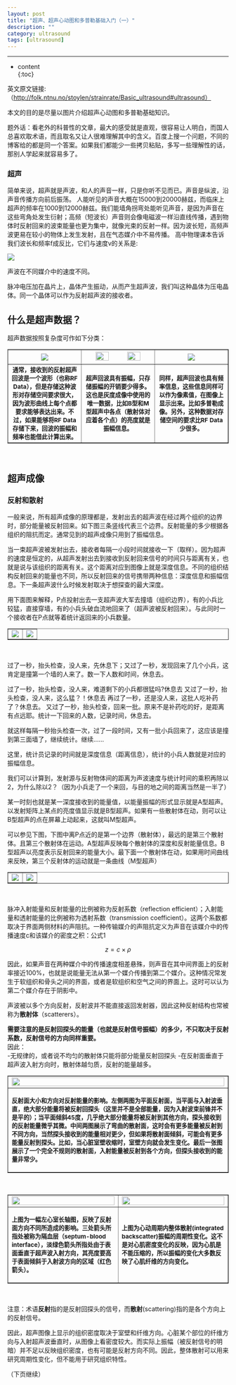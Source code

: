 ```yaml
---
layout: post
title: "超声、超声心动图和多普勒基础入门（一）"
description: ""
category: ultrasound
tags: [ultrasound]
---
```




----------
* content  
{:toc}  

英文原文链接: 
（http://folk.ntnu.no/stoylen/strainrate/Basic_ultrasound#ultrasound） 

本文的目的是尽量以图片介绍超声心动图和多普勒基础知识。

题外话：看老外的科普性的文章，最大的感受就是直观，很容易让人明白，而国人总喜欢取术语，而且取名又让人很难理解其中的含义。百度上搜一个问题，不同的博客给的都是同一个答案。如果我们都能少一些拷贝粘贴，多写一些理解性的话，那别人学起来就容易多了。





###  超声
简单来说，超声就是声波，和人的声音一样，只是你听不见而已。声音是纵波，沿声音传播方向前后振荡。 
人能听见的声音大概在15000到20000赫兹，而临床上超声的频率在1000到12000赫兹。我们能墙角拐弯处能听见声音，是因为声音在这些弯角处发生衍射；高频（短波长）声音则会像电磁波一样沿直线传播，遇到物体时反射回来的波束能量也更为集中，就像光束的反射一样。因为波长短，高频声波更易在较小的物体上发生发射，且在气态媒介中不易传播。 
高中物理课本告诉我们波长和频率f成反比，它们与速度v的关系是:


<img src="https://github.com/WindTom/imagestom/blob/master/gongshi.gif?raw=true"><br>

声波在不同媒介中的速度不同。

脉冲电压加在晶片上，晶体产生振动，从而产生超声波，我们叫这种晶体为压电晶体。同一个晶体可以作为反射超声波的接收者。

## 什么是超声数据？

超声数据按照复杂度可作如下分类：
<div>
<table style="text-align: center; width: 100%;" border="1" cellpadding="2" cellspacing="2"> 
   
<tr >
<th width="33%" ><img  src="https://github.com/WindTom/imagestom/blob/master/RF.GIF?raw=true" ></th>

<th width="33%"><img  src="https://github.com/WindTom/imagestom/blob/master/RF-ampl.GIF?raw=true" width="45%" >        <img  src="https://github.com/WindTom/imagestom/blob/master/ampl.GIF?raw=true" width="45%" ></th>

<th width="33%"><img  src="https://github.com/WindTom/imagestom/blob/master/freq.GIF?raw=true" > </th></tr>

<tr>
<td><span><small><b>通常，接收到的反射超声回波是一个波形（也称RF Data），但是存储这种波形对存储空间要求很大，因为波形曲线上每个点都要求能够表达出来。不过，如果能够将RF Data存储下来，回波的振幅和频率也能借此计算出来。</b></small></span> 
</td>
<td ><small><span><b>超声回波具有振幅，只存储振幅的开销要少得多。这也是灰度成像中使用的唯一数据，比如B型和M型超声中各点（散射体对应着各个点）的亮度就是振幅信息。</b></span></small>			   
</td>
<td ><small><span><b>同样，超声回波也具有频率信息，这些信息同样可以作为像素值，在图像上显示出来。比如多普勒成像。另外，这种数据对存储空间的要求比RF Data少很多。</b></span></small> 
</td>
</tr>
      
</table>
</div>
<br>
   
## 超声成像

### 反射和散射

一般来说，所有超声成像的原理都是，发射出去的超声波在经过两个组织的边界时，部分能量被反射回来。如下图三条竖线代表三个边界。反射能量的多少根据各组织的阻抗而定。通常见到的超声成像只用到了振幅信息。

当一束超声波被发射出去，接收者每隔一小段时间就接收一下（取样）。因为超声的速度是恒定的，从超声发射出去到接收到反射回来信号的时间只与距离有关，也就是说与该组织的距离有关。这个距离对应到图像上就是深度信息。不同的组织结构反射回来的能量也不同，所以反射回来的信号携带两种信息：深度信息和振幅信息。下一条超声波什么时候发射取决于想探查的最大深度。

用下面图来解释，P点投射出去一支超声波大军去撞墙（组织边界），有的小兵比较猛，直接穿墙，有的小兵头破血流地回来了（超声波被反射回来）。与此同时一个接收者在P点就等着统计返回来的小兵数量。
<div align="center">
<table style="text-align: center; width: 100%;" border="1" cellpadding="1" cellspacing="1" >

<tr>
<td width="50%"><img src="https://github.com/WindTom/imagestom/blob/master/Amode.gif?raw=true"></td>
<td width="50%"><img src="https://github.com/WindTom/imagestom/blob/master/Amode1.JPG?raw=true"></td>
</tr> 
</table> 
</div>
 <br>

过了一秒，抬头检查，没人来，先休息下；又过了一秒，发现回来了几个小兵，这肯定是撞第一个墙的人来了。数一下人数和时间，休息去。

过了一秒，抬头检查，没人来，难道剩下的小兵都很猛吗?休息去 
又过了一秒，抬头检查，没人来，这么猛？！休息去 
再过了一秒，还是没人来，这批人吃补药了？休息去。 
又过了一秒，抬头检查，回来一批。原来不是补药吃的好，是距离有点远耶。统计一下回来的人数，记录时间，休息去。

就这样每隔一秒抬头检查一次，过了一段时间，又有一批小兵回来了，这应该是撞到第三面墙了，继续统计。继续……

这里，统计员记录的时间就是深度信息（距离信息），统计的小兵人数就是对应的振幅信息。

我们可以计算到，发射源与反射物体间的距离为声波速度与统计时间的乘积再除以2，为什么除以2？（因为小兵走了一个来回，与目的地之间的距离当然是一半了）

某一时刻也就是某一深度接收到的能量值，以能量振幅的形式显示就是A型超声。以发射矩阵上某点的亮度值显示就是B型超声。如果有一些散射体在动，则可以让B型超声的点在屏幕上动起来，这就叫M型超声。

可以参见下图，下图中离P点近的是第一个边界（散射体），最远的是第三个散射体。且第三个散射体在运动。A型超声反映每个散射体的深度和反射能量信息。B型超声以亮度表示反射回来的能量大小。最下面一个散射体在动，如果用时间曲线来反映，第三个反射体的运动就是一条曲线（M型超声） 
<div align="center">
<table style="text-align: center; width: 100%;" border="1" cellpadding="1" cellspacing="1">
<tr>
<td><img src="https://github.com/WindTom/imagestom/blob/master/sektor_puls1.gif?raw=true"></td>
<td><img src="https://github.com/WindTom/imagestom/blob/master/abm.gif?raw=true"></td>
</tr>
</table> 
</div> <br>

脉冲入射能量和反射能量的比例被称为反射系数（reflection efficient）；入射能量和透射能量的比例被称为透射系数（transmission coefficient）。这两个系数都取决于界面两侧材料的声阻抗。一种传输媒介的声阻抗定义为声音在该媒介中的传播速度c和该媒介的密度之积：公式1    

$$ z=c\times \rho $$

因此，如果声音在两种媒介中的传播速度相差悬殊，则声音在其中间界面上的反射率接近100%，也就是说能量无法从第一个媒介传播到第二个媒介。这种情况常发生于软组织和骨头之间的界面，或者是软组织和空气之间的界面上。这时可以认为第二个媒介存在于阴影中。

声波被以多个方向反射，反射波并不能直接返回发射器，因此这种反射结构也常被称为**散射体**（scatterers）。

**需要注意的是反射回探头的能量（也就是反射信号振幅）的多少，不只取决于反射系数，反射信号的方向同样重要。**  
因此：  
-无规律的，或者说不均匀的散射体只能将部分能量反射回探头
-在反射面垂直于超声波入射方向时，散射体越匀质，反射的能量越多。
<div align="center">
<table  border="1px" width="80%">
<tr>
<td><img src="https://github.com/WindTom/imagestom/blob/master/Scatterers.GIF?raw=true" width="100%"></td>
</tr>

<tr>
<td><p><small><b>反射面大小和方向对反射能量的影响。左侧两图为平面反射面，当平面与入射波垂直，绝大部分能量将被反射回探头（这里并不是全部能量，因为入射波束前锋并不是平的）；当平面倾斜45度，几乎绝大部分能量将被反射到其他方向，探头接收到的反射能量微乎其微。中间两图展示了弯曲的散射面，这时会有更多能量被反射到不同方向，当然探头接收到的能量相对更少，但如果将散射面倾斜，可能会有更多能量反射到探头。比如，当心脏室壁收缩时，室壁方向就会发生变化。最后一张图展示了一个完全不规则的散射面，入射能量被反射到各个方向，但探头接收到的能量非常少。</b></small>
</p>
</td>
</tr>
</table>
<br>

<table border="1px" width="100%" align="center">
<tr>
<td width="50%"><img src="https://github.com/WindTom/imagestom/blob/master/reflected%20direction.JPG?raw=true" width="100%"></td>		
<td width="50%"><img src="https://github.com/WindTom/imagestom/blob/master/Tissuechar.jpg?raw=true" width="100%"></td>	
</tr>	

<tr>		
<td><p><small><b>上图为一幅左心室长轴图，反映了反射面方向不同所造成的影响。三处箭头所指处被称为隔血层（septum-blood interface），淡绿色箭头所指处由于表面垂直于超声波入射方向，其亮度要高于表面倾斜于入射波方向的区域（红色箭头）。</b></small></p></td>
<td><p><small><b>上图为心动周期内整体散射(integrated backscatter)振幅的周期性变化。这不是对心肌密度变化的反映，因为心肌是不能压缩的，所以振幅的变化大多数反映了心肌纤维的方向变化。</b></small></p></td>
</tr>
</table>
<br>
</div> 

注意：术语**反射**指的是反射回探头的信号，而**散射**(scattering)指的是各个方向上的反射信号。

因此，超声图像上显示的组织密度取决于室壁和纤维方向。心脏某个部位的纤维方向与入射超声波垂直时，从图像上看密度较大。而实际上振幅（被反射信号的明暗）并不足以反映组织密度，也有可能是反射方向不同。因此，整体散射可以用来研究周期性变化，但不能用于研究组织特性。


（下页继续）



